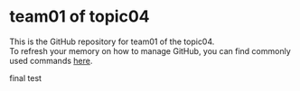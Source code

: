 # team01 of topic04 
 This is the GitHub repository for team01 of the topic04.  
 To refresh your memory on how to manage GitHub, you can find commonly used commands [here](https://github.com/joshnh/Git-Commands). 
 
final test 


